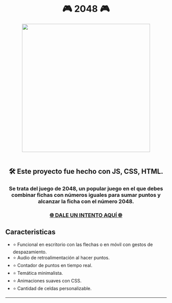 <h1 align="center">🎮 2048 🎮</h1>
<div align="center" >
    <img src="preview-1.gif" width="400"/>
</div>
<br/>
<h2 align="center">
🛠️ Este proyecto fue hecho con JS, CSS, HTML. 
</h2>

<h3 align="center"> Se trata del juego de 2048, un popular juego en el que debes combinar fichas con números iguales para sumar puntos y alcanzar la ficha con el número 2048. </h3>

<h3 align="center">

**[🌐 DALE UN INTENTO AQUÍ 🌐](https://juego-web-2048.onrender.com/)**

</h3>

## Caracteristicas
- ⭐ Funcional en escritorio con las flechas o en móvil con gestos de despazamiento.
- ⭐ Audio de retroalimentación al hacer puntos.
- ⭐ Contador de puntos en tiempo real.
- ⭐ Temática minimalista.
- ⭐ Animaciones suaves con CSS.
- ⭐ Cantidad de celdas personalizable.
---

<div align="center">



</div>
